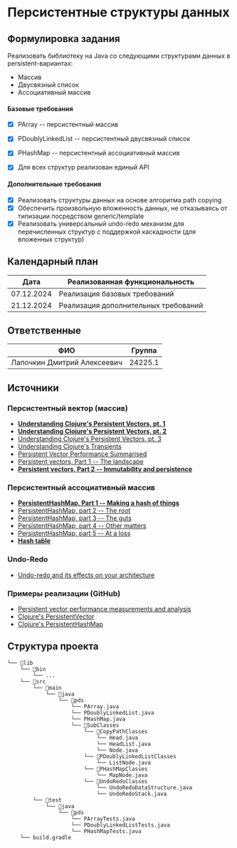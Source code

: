 # Персистентные структуры данных

## Формулировка задания

Реализовать библиотеку на Java со следующими структурами данных в persistent-вариантах:

* Массив
* Двусвязный список
* Ассоциативный массив

#### Базовые требования

- [x] PArray -- персистентный массив
- [x] PDoublyLinkedList -- персистентный двусвязный список
- [x] PHashMap -- персистентный ассоциативный массив

- [x] Для всех структур реализован единый API

#### Дополнительные требования

- [x] Реализовать структуры данных на основе алгоритма path copying
- [x] Обеспечить произвольную вложенность данных, не отказываясь от типизации посредством generic/template
- [x] Реализовать универсальный undo-redo механизм для перечисленных структур с поддержкой каскадности (для вложенных структур)

## Календарный план

| Дата       | Реализованная функциональность                 |
| ---------- | ---------------------------------------------- |
| 07.12.2024 | Реализация базовых требований                  |
| 21.12.2024 | Реализация дополнительных требований |

## Ответственные

| ФИО                         | Группа  |
| --------------------------- | ------- |
| Лапочкин Дмитрий Алексеевич | 24225.1 |

## Источники

### Персистентный вектор (массив)
* [**Understanding Clojure's Persistent Vectors, pt. 1**](https://hypirion.com/musings/understanding-persistent-vector-pt-1)
* [**Understanding Clojure's Persistent Vectors, pt. 2**](https://hypirion.com/musings/understanding-persistent-vector-pt-2)
* [Understanding Clojure's Persistent Vectors, pt. 3](https://hypirion.com/musings/understanding-persistent-vector-pt-3)
* [Understanding Clojure's Transients](https://hypirion.com/musings/understanding-clojure-transients)
* [Persistent Vector Performance Summarised](https://hypirion.com/musings/persistent-vector-performance-summarised)
* [Persistent vectors, Part 1 -- The landscape](https://dmiller.github.io/clojure-clr-next/general/2023/02/12/PersistentVector-part-1.html)
* [**Persistent vectors, Part 2 -- Immutability and persistence**](https://dmiller.github.io/clojure-clr-next/general/2023/02/12/PersistentVector-part-2.html)

### Персистентный ассоциативный массив
* [**PersistentHashMap, Part 1 -- Making a hash of things**](https://dmiller.github.io/clojure-clr-next/general/2024/07/02/persistent-hash-map-part-1.html)
* [PersistentHashMap, part 2 -- The root](https://dmiller.github.io/clojure-clr-next/general/2024/07/02/persistent-hash-map-part-2.html)
* [PersistentHashMap, part 3 -- The guts](https://dmiller.github.io/clojure-clr-next/general/2024/07/02/persistent-hash-map-part-3.html)
* [PersistentHashMap, part 4 -- Other matters](https://dmiller.github.io/clojure-clr-next/general/2024/07/02/persistent-hash-map-part-4.html)
* [PersistentHashMap, part 5 -- At a loss](https://dmiller.github.io/clojure-clr-next/general/2024/07/02/persistent-hash-map-part-5.html)
* [**Hash table**](https://en.wikipedia.org/wiki/Hash_table)

### Undo-Redo
* [Undo-redo and its effects on your architecture](https://www.philgiese.com/post/undo-redo-architecture)

### Примеры реализации (GitHub)
* [Persistent vector performance measurements and analysis](https://github.com/hypirion/pvec-perf/tree/master)
* [Clojure's PersistentVector](https://github.com/clojure/clojure/blob/0b73494c3c855e54b1da591eeb687f24f608f346/src/jvm/clojure/lang/PersistentVector.java)
* [Clojure's PersistentHashMap](https://github.com/clojure/clojure/blob/0b73494c3c855e54b1da591eeb687f24f608f346/src/jvm/clojure/lang/PersistentHashMap.java)

## Структура проекта

```
└── 📁lib
    └── 📁bin
        └── ...
    └── 📁src
        └── 📁main
            └── 📁java
                └── 📁pds
                    └── PArray.java
                    └── PDoublyLinkedList.java
                    └── PHashMap.java
                    └── 📁SubClasses
                        └── 📁CopyPathClasses
                            └── Head.java
                            └── HeadList.java
                            └── Node.java
                        └── 📁PDoublyLinkedListClasses
                            └── ListNode.java
                        └── 📁PHashMapClasses
                            └── MapNode.java
                        └── 📁UndoRedoClasses
                            └── UndoRedoDataStructure.java
                            └── UndoRedoStack.java
        └── 📁test
            └── 📁java
                └── 📁pds
                    └── PArrayTests.java
                    └── PDoublyLinkedListTests.java
                    └── PHashMapTests.java
    └── build.gradle
```
